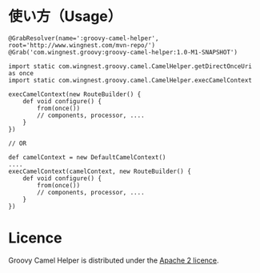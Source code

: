 使い方（Usage）
=====

```
@GrabResolver(name=':groovy-camel-helper', root='http://www.wingnest.com/mvn-repo/')
@Grab('com.wingnest.groovy:groovy-camel-helper:1.0-M1-SNAPSHOT')

import static com.wingnest.groovy.camel.CamelHelper.getDirectOnceUri as once
import static com.wingnest.groovy.camel.CamelHelper.execCamelContext

execCamelContext(new RouteBuilder() {
    def void configure() {
        from(once())
        // components, processor, ....
    }
})

// OR

def camelContext = new DefaultCamelContext()
....
execCamelContext(camelContext, new RouteBuilder() {
    def void configure() {
        from(once())
        // components, processor, ....
    }
})

```

Licence
========
Groovy Camel Helper is distributed under the [Apache 2 licence](http://www.apache.org/licenses/LICENSE-2.0.html).
 
